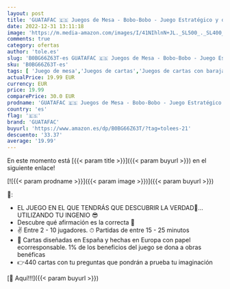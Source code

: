 ```yaml
---
layout: post
title: 'GUATAFAC 🇪🇸 Juegos de Mesa - Bobo-Bobo - Juego Estratégico y con Curiosidades - Idea Regalo Navidad Regalos Originales Español'
date: 2022-12-31 13:11:18
image: 'https://m.media-amazon.com/images/I/41NIhlnN+JL._SL500_._SL400_.jpg'
comments: true
category: ofertas
author: 'tole.es'
slug: 'B0BG66Z63T-es GUATAFAC 🇪🇸 Juegos de Mesa - Bobo-Bobo - Juego Estratégico...'
sku: 'B0BG66Z63T-es'
tags: [ 'Juego de mesa','Juegos de cartas','Juegos de cartas con baraja específica','Juegos y accesorios para juegos','Juguetes','Juguetes y juegos','guatafac','navidad','🇪🇸', ]
actualPrice: 19.99 EUR
currency: EUR
price: 19.99
comparePrice: 30.0 EUR
prodname: 'GUATAFAC 🇪🇸 Juegos de Mesa - Bobo-Bobo - Juego Estratégico y con Curiosidades - Idea Regalo Navidad Regalos Originales Español'
country: 'es'
flag: '🇪🇸'
brand: 'GUATAFAC'
buyurl: 'https://www.amazon.es/dp/B0BG66Z63T/?tag=tolees-21'
descuento: '33.37'
average: '19.99'
---
```


En este momento está [{{< param title >}}]({{< param buyurl >}}) en el siguiente enlace!

[![{{< param prodname >}}]({{< param image >}})]({{< param buyurl >}})

🔎:

- EL JUEGO EN EL QUE TENDRÁS QUE DESCUBRIR LA VERDAD🤩... UTILIZANDO TU INGENIO 😎
- Descubre qué afirmación es la correcta 🤔
- ✌️ Entre 2 - 10 jugadores. ⏱ Partidas de entre 15 - 25 minutos
- 🌳 Cartas diseñadas en España y hechas en Europa con papel ecorresponsable. 1% de los beneficios del juego se dona a obras benéficas
- 👉440 cartas con tu preguntas que pondrán a prueba tu imaginación

[🛒 Aquí!!!]({{< param buyurl >}})
